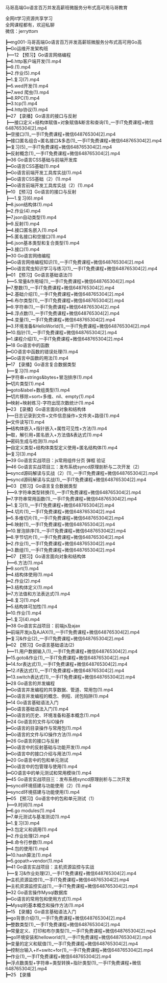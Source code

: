马哥高端Go语言百万并发高薪班微服务分布式高可用马哥教育

全网it学习资源共享学习<br>全网课程都有，欢迎私聊<br>微信：jerryttom<br>

┣━mg001-马哥高端Go语言百万并发高薪班微服务分布式高可用Go高<br> ┣━Go运维开发架构班<br> ┣━12 【预习】Go语言网络编程<br> ┣━6.http客户端开发(1).mp4<br> ┣━9.(1).mp4<br> ┣━2.作业(5).mp4<br> ┣━1.复习(7).mp4<br> ┣━5.wed开发(1).mp4<br> ┣━7.wed 爬虫(1).mp4<br> ┣━8.RPC(1).mp4<br> ┣━3.tcp(1).mp4<br> ┣━4.http协议(1).mp4<br> ┣━27 【录播】Go语言的接口与反射<br> ┣━接口定义+结构体赋值+对象赋值&amp;断言和查询(1)_一手IT免费课程+微信648765304[2].mp4<br> ┣━空接口(1)_一手IT免费课程+微信648765304[2].mp4<br> ┣━接口匿名组合+匿名接口&amp;多态(1)_一手IT免费课程+微信648765304[2].mp4<br> ┣━复习(5)_一手IT免费课程+微信648765304[2].mp4<br> ┣━反射概念(1)_一手IT免费课程+微信648765304[2].mp4<br> ┣━36 Go语言CSS基础与前端开发库<br> ┣━Go语言CSS基础(1).mp4<br> ┣━Go语言前端开发工具库实战(1).mp4<br> ┣━Go语言CSS基础（2）(1).mp4<br> ┣━Go语言前端开发工具库实战（2）(1).mp4<br> ┣━10 【预习】Go语言的接口与反射<br> ┣━1.复习(6).mp4<br> ┣━8.json结构体(1).mp4<br> ┣━2.作业(4).mp4<br> ┣━7.json自动类型(1).mp4<br> ┣━9.反射(1).mp4<br> ┣━4.接口匿名嵌入(1).mp4<br> ┣━5.匿名接口和空接口(1).mp4<br> ┣━6.json基本类型和复合类型(1).mp4<br> ┣━3.接口(1).mp4<br> ┣━30 Go语言网络编程<br> ┣━Go语言网络编程知识(1)_一手IT免费课程+微信648765304[2].mp4<br> ┣━Go语言爬虫知识学习与练习(1)_一手IT免费课程+微信648765304[2].mp4<br> ┣━01 【预习】Go语言基础语法(1)<br> ┣━5.常量&amp;作用域(1)_一手IT免费课程+微信648765304[2].mp4<br> ┣━7.整数(1)_一手IT免费课程+微信648765304[2].mp4<br> ┣━2.基础介绍(1)_一手IT免费课程+微信648765304[2].mp4<br> ┣━6.布尔类型(1)_一手IT免费课程+微信648765304[2].mp4<br> ┣━9.字符串(1)_一手IT免费课程+微信648765304[2].mp4<br> ┣━8.浮点数(1)_一手IT免费课程+微信648765304[2].mp4<br> ┣━4.变量(1)_一手IT免费课程+微信648765304[2].mp4<br> ┣━3.环境准备&amp;HelloWorld(1)_一手IT免费课程+微信648765304[2].mp4<br> ┣━10.指针(1)_一手IT免费课程+微信648765304[2].mp4<br> ┣━1.课程介绍(1)_一手IT免费课程+微信648765304[2].mp4<br> ┣━18 Go语言中的函数<br> ┣━GO语言中函数的错误处理(1).mp4<br> ┣━Go语言中函数的用法(1).mp4<br> ┣━17 【录播】Go语言复合数据类型<br> ┣━复习(1).mp4<br> ┣━字符串+strings&amp;bytes+冒泡排序(1).mp4<br> ┣━切片类型(1).mp4<br> ┣━goto&amp;label+数组类型(1).mp4<br> ┣━切片移除+sort+多维、nil、empty(1).mp4<br> ┣━映射+映射练习-字符出现次数统计(1).mp4<br> ┣━23 【录播】Go语言面向对象和结构体<br> ┣━日志记录到文件+文件信息操作+文件夹+路径(1).mp4<br> ┣━文件读写(1).mp4<br> ┣━结构体嵌入+指针嵌入+属性可见性+方法(1).mp4<br> ┣━取，解引用+匿名嵌入+方法值&amp;表达式(1).mp4<br> ┣━密码生成与检测(1).mp4<br> ┣━自定义类型+结构体类型定义使用+匿名结构体(1).mp4<br> ┣━复习(3).mp4<br> ┣━39 Go语言实战项目：js常用组件分页 弹框 验证<br> ┣━46 Go语言实战项目三：发布系统syncd原理剖析与二次开发（2）<br> ┣━syncd源码解读与实战（2）(1)_一手IT免费课程+微信648765304[2].mp4<br> ┣━syncd源码解读与实战(1)_一手IT免费课程+微信648765304[2].mp4<br> ┣━03 【预习】Go语言复合数据类型<br> ┣━9.字符串类型转换(1)_一手IT免费课程+微信648765304[2].mp4<br> ┣━7.字符串常用函数(1)_一手IT免费课程+微信648765304[2].mp4<br> ┣━1.复习(1)_一手IT免费课程+微信648765304[2].mp4<br> ┣━4.切片(1)_一手IT免费课程+微信648765304[2].mp4<br> ┣━5.多维切片(1)_一手IT免费课程+微信648765304[2].mp4<br> ┣━6.映射(1)_一手IT免费课程+微信648765304[2].mp4<br> ┣━10.冒泡排序(1)_一手IT免费课程+微信648765304[2].mp4<br> ┣━8.字节切片(1)_一手IT免费课程+微信648765304[2].mp4<br> ┣━2.作业(1)_一手IT免费课程+微信648765304[2].mp4<br> ┣━3.数组(1)_一手IT免费课程+微信648765304[2].mp4<br> ┣━07 【预习】Go语言面向对象和结构体<br> ┣━6.方法(1).mp4<br> ┣━9.sort(1).mp4<br> ┣━4.结构体使用(1).mp4<br> ┣━2.作业(2).mp4<br> ┣━3.结构体定义(1).mp4<br> ┣━7.方法值和方法表达式(1).mp4<br> ┣━8.复习(1).mp4<br> ┣━5.结构体可加性(1).mp4<br> ┣━10.作业(1).mp4<br> ┣━1.复习(4).mp4<br> ┣━38 Go语言实战项目：前端js及ajax<br> ┣━前端开发js及AJAX(1)_一手IT免费课程+微信648765304[2].mp4<br> ┣━复习&amp;作业(2)_一手IT免费课程+微信648765304[2].mp4<br> ┣━02 【预习】Go语言基础语法(2)<br> ┣━11.用户数据输入(1)_一手IT免费课程+微信648765304[2].mp4<br> ┣━15.goto&amp;作业(1)_一手IT免费课程+微信648765304[2].mp4<br> ┣━14.for表达式(1)_一手IT免费课程+微信648765304[2].mp4<br> ┣━12.if表达式(1)_一手IT免费课程+微信648765304[2].mp4<br> ┣━13.switch表达式(1)_一手IT免费课程+微信648765304[2].mp4<br> ┣━28 Go语言的并发编程<br> ┣━Go语言并发编程的共享数据、管道、常用包(1).mp4<br> ┣━Go语言并发编程的概念、例程、闭包陷阱(1).mp4<br> ┣━14 Go语言基础语法入门<br> ┣━Go语言基础语法入门(1).mp4<br> ┣━Go语言的历史、环境准备和基本概念(1).mp4<br> ┣━24 Go语言的文件与IO操作<br> ┣━Go语言的目录操作与常用包(1).mp4<br> ┣━Go语言的文件与IO操作方法(1).mp4<br> ┣━26 Go语言的接口与反射<br> ┣━Go语言中的反射基础与功能开发(1).mp4<br> ┣━Go语言中的接口介绍与用法(1).mp4<br> ┣━20 Go语言中的包和单元测试<br> ┣━Go语言中的包管理与使用(1).mp4<br> ┣━GO语言中的单元测试和常用模块(1).mp4<br> ┣━45 Go语言实战项目三：发布系统syncd原理剖析与二次开发<br> ┣━syncd环境搭建与功能使用（2）(1).mp4<br> ┣━syncd环境搭建与功能使用(1).mp4<br> ┣━05 【预习】Go语言中的包和单元测试（1）<br> ┣━9.时间(1).mp4<br> ┣━6.go modules(1).mp4<br> ┣━7.单元测试与基准测试(1).mp4<br> ┣━1.复习(3).mp4<br> ┣━3.包定义和调用(1).mp4<br> ┣━2.作业处理(2).mp4<br> ┣━8.命令行参数(1).mp4<br> ┣━4.包的使用(1).mp4<br> ┣━10.hash算法(1).mp4<br> ┣━5.gopath+vendor(1).mp4<br> ┣━41 Go语言实战项目：主机资源监控与实战<br> ┣━复习&amp;作业处理(2)_一手IT免费课程+微信648765304[2].mp4<br> ┣━主机资源监控(1)_一手IT免费课程+微信648765304[2].mp4<br> ┣━主机资源监控实战(1)_一手IT免费课程+微信648765304[2].mp4<br> ┣━32 Go语言操作Mysql数据库<br> ┣━Go语言的常用包和使用方式(1).mp4<br> ┣━Mysql的基本概念和操作方法(1).mp4<br> ┣━15 【录播】Go语言基础语法入门<br> ┣━go背景介绍(1)_一手IT免费课程+微信648765304[2].mp4<br> ┣━整数类型(1)_一手IT免费课程+微信648765304[2].mp4<br> ┣━常量定义、打印和布尔类型(1)_一手IT免费课程+微信648765304[2].mp4<br> ┣━go环境安装和helloworld(1)_一手IT免费课程+微信648765304[2].mp4<br> ┣━变量的定义和赋值(1)_一手IT免费课程+微信648765304[2].mp4<br> ┣━控制台输入+if+switc+for(1)_一手IT免费课程+微信648765304[2].mp4<br> ┣━作业(1)_一手IT免费课程+微信648765304[2].mp4<br> ┣━浮点数类型+字符串+类型转换+指针类型(1)_一手IT免费课程+微信648765304[2].mp4<br> ┣━25 【录播
